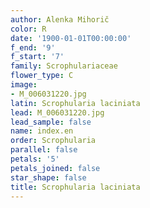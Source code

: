 ```yaml
---
author: Alenka Mihorič
color: R
date: '1900-01-01T00:00:00'
f_end: '9'
f_start: '7'
family: Scrophulariaceae
flower_type: C
image:
- M_006031220.jpg
latin: Scrophularia laciniata
lead: M_006031220.jpg
lead_sample: false
name: index.en
order: Scrophularia
parallel: false
petals: '5'
petals_joined: false
star_shape: false
title: Scrophularia laciniata
---
```

